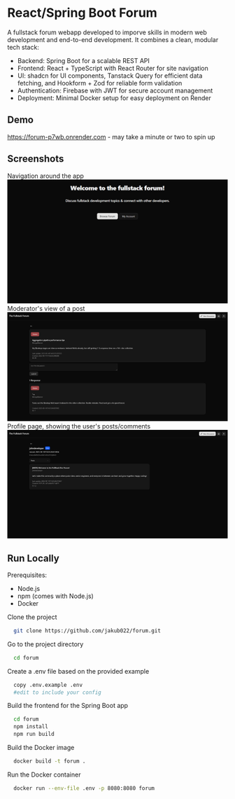 # React/Spring Boot Forum

A fullstack forum webapp developed to imporve skills in modern web development and end-to-end development. It combines a clean, modular tech stack:

- Backend: Spring Boot for a scalable REST API
- Frontend: React + TypeScript with React Router for site navigation
- UI: shadcn for  UI components, Tanstack Query for efficient data fetching, and Hookform + Zod for reliable form validation
- Authentication: Firebase with JWT for secure account management
- Deployment: Minimal Docker setup for easy deployment on Render


## Demo

https://forum-p7wb.onrender.com - may take a minute or two to spin up

## Screenshots
Navigation around the app
![Navigation](docs/forum.gif)
Moderator's view of a post
![Post (Mod View)](docs/mod.png)
Profile page, showing the user's posts/comments
![Profile](docs/profile.png)

## Run Locally

Prerequisites:
- Node.js
- npm (comes with Node.js)
- Docker

Clone the project

```bash
  git clone https://github.com/jakub022/forum.git
```

Go to the project directory

```bash
  cd forum
```

Create a .env file based on the provided example

```bash
  copy .env.example .env
  #edit to include your config
```

Build the frontend for the Spring Boot app

```bash
  cd forum
  npm install
  npm run build
```

Build the Docker image

```bash
  docker build -t forum .
```

Run the Docker container

```bash
  docker run --env-file .env -p 8080:8080 forum
```
